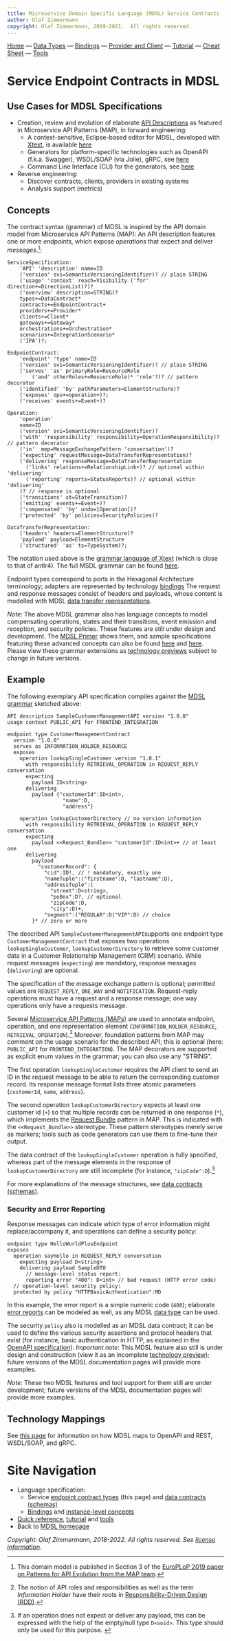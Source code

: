 ```yaml
---
title: Microservice Domain Specific Language (MDSL) Service Contracts
author: Olaf Zimmermann
copyright: Olaf Zimmermann, 2019-2021.  All rights reserved.
---
```


[Home](./index) &mdash; [Data Types](./datacontract) &mdash; [Bindings](./bindings) &mdash; [Provider and Client](./optionalparts) &mdash; [Tutorial](./tutorial) &mdash; [Cheat Sheet](./quickreference) &mdash; [Tools](./tools)

Service Endpoint Contracts in MDSL
==================================


## Use Cases for MDSL Specifications 

* Creation, review and evolution of elaborate [API Descriptions](https://microservice-api-patterns.org/patterns/foundation/APIDescription) as featured in Microservice API Patterns (MAP), in forward engineering:
  * A context-sensitive, Eclipse-based editor for MDSL, developed with [Xtext](https://www.eclipse.org/Xtext/), is available [here](./updates/)
  * Generators for platform-specific technologies such as OpenAPI (f.k.a. Swagger), WSDL/SOAP (via Jolie), gRPC, see [here](./tools/)  <!-- GQL: prototype (not fully tested yet) -->
  * Command Line Interface (CLI) for the generators, see [here](https://github.com/Microservice-API-Patterns/MDSL-Specification/tree/master/dsl-core/io.mdsl.cli) <!-- emerging: Web application -->
* Reverse engineering:
  * Discover contracts, clients, providers in existing systems 
  * Analysis support (metrics)

<!--
Requirements/principles (wouldn't it be nice?): 

* Be quick, be human readable w/o tools
* Abstract from WSDL, OAS, JSON, XSD w/o loosing detail/PIM specifics
-->

## Concepts 
The contract syntax (grammar) of MDSL is inspired by the API domain model from Microservice API Patterns (MAP): An API description features one or more *endpoints*, which expose *operations* that expect and deliver *messages*.[^99]: 

[^99]: This domain model is published in Section 3 of the [EuroPLoP 2019 paper on Patterns for API Evolution from the MAP team](http://eprints.cs.univie.ac.at/6082/1/WADE-EuroPlop2019Paper.pdf).

~~~
ServiceSpecification: 
    'API' 'description' name=ID
    ('version' svi=SemanticVersioningIdentifier)? // plain STRING
    ('usage' 'context' reach=Visibility ('for' direction+=DirectionList)?)?
	('overview' description=STRING)?
	types+=DataContract*
	contracts+=EndpointContract+
	providers+=Provider*
	clients+=Client*
	gateways+=Gateway*
	orchestrations+=Orchestration* 
	scenarios+=IntegrationScenario* 
	('IPA')?;

EndpointContract:
	'endpoint' 'type' name=ID 
	('version' svi=SemanticVersioningIdentifier)? // plain STRING
	('serves' 'as' primaryRole=ResourceRole 
	    ('and' otherRoles+=ResourceRole)* 'role'?)? // pattern decorator
	('identified' 'by' pathParameters=ElementStructure)? 
	('exposes' ops+=operation+)?;
	('receives' events+=Event+)?

Operation:
	'operation' 
	name=ID 
	('version' svi=SemanticVersioningIdentifier)?
	('with' 'responsibility' responsibility=OperationResponsibility)? // pattern decorator
	('in'  mep=MessageExchangePattern 'conversation')? 
	('expecting' requestMessage=DataTransferRepresentation)? 
	('delivering' responseMessage=DataTransferRepresentation 
	  ('links' relations+=RelationshipLink+)? // optional within 'delivering'
	  ('reporting' reports=StatusReports)? // optional within 'delivering'
	)? // response is optional 
	('transitions' st=StateTransition)? 
	('emitting' events+=Event+)?  
	('compensated' 'by' undo=[Operation])?  
	('protected' 'by' policies=SecurityPolicies)?  

DataTransferRepresentation:
	('headers' headers=ElementStructure)? 
	'payload' payload=ElementStructure
	('structured' 'as' ts=TypeSystem)?;
~~~

The notation used above is the [grammar language of Xtext](https://www.eclipse.org/Xtext/documentation/301_grammarlanguage.html) (which is close to that of antlr4). The full MSDL grammar can be found [here](https://github.com/Microservice-API-Patterns/MDSL-Specification/blob/master/dsl-core/io.mdsl/src/io/mdsl/APIDescription.xtext).

Endpoint types correspond to ports in the Hexagonal Architecture terminology; adapters are represented by technology [bindings](./bindings) <!-- [O] generate hexagon drawing --> The request and response messages consist of headers and payloads, whose content is modelled with MDSL [data transfer representations](./datacontract).

*Note:* The above MDSL grammar also has language concepts to model compensating operations, states and their transitions, event emission and reception, and security policies. These features are still under design and development. The [MDSL Primer](./primer) shows them, and sample specifications featuring these advanced concepts can also be found [here](https://github.com/Microservice-API-Patterns/MDSL-Specification/tree/master/examples/examples-advanced/AdvancedServiceContractConcepts1.mdsl) and [here](https://github.com/Microservice-API-Patterns/MDSL-Specification/tree/master/examples/examples-advanced/AdvancedServiceContractConcepts2.mdsl). Please view these grammar extensions as [technology previews](https://microservice-api-patterns.org/patterns/evolution/ExperimentalPreview) subject to change in future versions.

## Example

The following exemplary API specification compiles against the [MDSL grammar](https://github.com/Microservice-API-Patterns/MDSL-Specification/blob/master/dsl-core/io.mdsl/src/io/mdsl/APIDescription.xtext) sketched above: 

<!-- TODO feature optional "role" keyword (?) -->

~~~
API description SampleCustomerManagementAPI version "1.0.0"
usage context PUBLIC_API for FRONTEND_INTEGRATION 

endpoint type CustomerManagementContract 
  version "1.0.0" 
  serves as INFORMATION_HOLDER_RESOURCE
  exposes 
  	operation lookupSingleCustomer version "1.0.1"
	  with responsibility RETRIEVAL_OPERATION in REQUEST_REPLY conversation
	  expecting 
		payload ID<string> 
	  delivering  
		payload {"customerId":ID<int>,
		          "name":D,
		          "address"} 
				
  	operation lookupCustomerDirectory // no version information
	  with responsibility RETRIEVAL_OPERATION in REQUEST_REPLY conversation
	  expecting 
		payload <<Request_Bundle>> "customerId":ID<int>+ // at least one
	  delivering
		payload
		  "customerRecord": { 
			"cid":ID!, // ! mandatory, exactly one
			"nameTuple":("firstname":D, "lastname":D), 
			"addressTuple":(
			  "street":D<string>, 
			  "poBox":D?, // optional
			  "zipCode":D, 
			  "city":D)+,
			"segment":("REGULAR":D|"VIP":D) // choice 
		}* // zero or more
~~~

<!-- TODO convert this to OAS/Swagger etc. -->

The described API `SampleCustomerManagementAPI`supports one endpoint type `CustomerManagementContract` that exposes two operations `lookupSingleCustomer`, `lookupCustomerDirectory` to retrieve some customer data in a Customer Relationship Management (CRM) scenario. While request messages (`expecting`) are mandatory, response messages (`delivering`) are optional.

The specification of the message exchange pattern is optional; permitted values are `REQUEST_REPLY`, `ONE_WAY` and `NOTIFICATION`. Request-reply operations must have a request and a response message; one way operations only have a requests message.

Several [Microservice API Patterns (MAPs)](https://microservice-api-patterns.org/) are used to annotate endpoint, operation, and one representation element (`INFORMATION_HOLDER_RESOURCE`, `RETRIEVAL_OPERATION`).[^2] Moreover, foundation patterns from MAP may comment on the usage scenario for the described API; this is optional (here: `PUBLIC_API` for `FRONTEND_INTEGRATION`). The MAP decorators are supported as explicit enum values in the grammar; you can also use any "STRING". <!-- (rationale: CML2MDSL).-->

[^2]: The notion of API roles and responsibilities as well as the term *Information Holder* have their roots in [Responsibility-Driven Design (RDD)](http://www.wirfs-brock.com/Design.html).

The first operation `lookupSingleCustomer` requires the API client to send an ID in the request message to be able to return the corresponding customer record. Its response message format lists three atomic parameters (`customerId`, `name`, `address`). 

The second operation `lookupCustomerDirectory` expects at least one customer id (`+`) so that multiple records can be returned in one response (`*`), which implements the [Request Bundle](https://microservice-api-patterns.org/patterns/quality/dataTransferParsimony/RequestBundle) pattern in MAP. This is indicated with the `<<Request_Bundle>>` stereotype. These pattern stereotypes merely serve as markers; tools such as code generators can use them to fine-tune their output.  

The data contract of the `lookupSingleCustomer` operation is fully specified, whereas part of the message elements in the response of  `lookupCustomerDirectory` are still incomplete (for instance, `"zipCode":D`).[^3]

[^3]: If an operation does not expect or deliver any payload, this can be expressed with the help of the empty/null type `D<void>`. This type should only be used for this purpose. <!-- TODO tbd: it can also be used to model enums -->

For more explanations of the message structures, see [data contracts (schemas)](./datacontract).


### Security and Error Reporting

Response messages can indicate which type of error information might replace/accompany it, and operations can define a security policy: 

~~~
endpoint type HelloWorldPlusEndpoint
exposes 
  operation sayHello in REQUEST_REPLY conversation
    expecting payload D<string>  
    delivering payload SampleDTO
      // message-level status report:
      reporting error "400": D<int> // bad request (HTTP error code) 
  // operation-level security policy:
  protected by policy "HTTPBasicAuthentication":MD
~~~

In this example, the error report is a simple numeric code (`400`); elaborate [error reports](https://microservice-api-patterns.org/patterns/quality/qualityManagementAndGovernance/ErrorReport) can be modeled as well, as any MDSL [data type](./datacontract) can be used. 

<!-- TODO 'analysis' keyword for reporting not featured yet (only 'error') -->

The security `policy` also is modelled as an MDSL data contract; it can be used to define the various security assertions and protocol headers that exist (for instance, basic authentication in HTTP, as explained in the [OpenAPI specification](https://github.com/OAI/OpenAPI-Specification/blob/master/versions/3.0.1.md#securitySchemeObject)). *Important note*: This MDSL feature also still is under design and construction (view it as an incomplete [technology preview](https://microservice-api-patterns.org/patterns/evolution/ExperimentalPreview)); future versions of the MDSL documentation pages will provide more examples.

*Note*: These two MDSL features and tool support for them still are under development; future versions of the MDSL documentation pages will provide more examples.

## Technology Mappings

See [this page](technology-mappings) for information on how MDSL maps to OpenAPI and REST, WSDL/SOAP, and gRPC.


# Site Navigation

* Language specification: 
    * Service [endpoint contract types](./servicecontract) (this page) and [data contracts (schemas)](./datacontract)
    * [Bindings](./bindings) and [instance-level concepts](./optionalparts)
* [Quick reference](./quickreference), [tutorial](./tutorial) and [tools](./tools)
* Back to [MDSL homepage](./index)

*Copyright: Olaf Zimmermann, 2018-2022. All rights reserved. See [license information](https://github.com/Microservice-API-Patterns/MDSL-Specification/blob/master/LICENSE).*

<!-- *EOF* -->